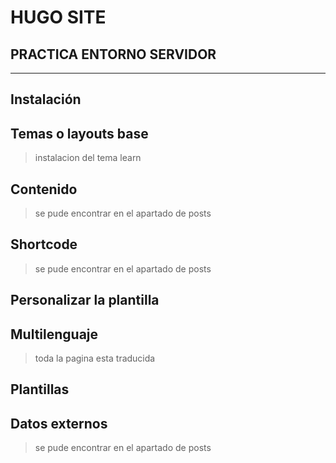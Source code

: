 # HUGO SITE
## PRACTICA ENTORNO SERVIDOR
---
## Instalación
## Temas o layouts base

> instalacion del tema learn
## Contenido

> se pude encontrar en el apartado de posts
## Shortcode
> se pude encontrar en el apartado de posts 
## Personalizar la plantilla
## Multilenguaje
> toda la pagina esta traducida
## Plantillas
## Datos externos
> se pude encontrar en el apartado de posts 

